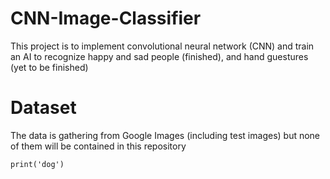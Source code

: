 # CNN-Image-Classifier
This project is to implement convolutional neural network (CNN) and train an AI to recognize happy and sad people (finished), and hand guestures (yet to be finished)

# Dataset
The data is gathering from Google Images (including test images) but none of them will be contained in this repository

```
print('dog')
```
